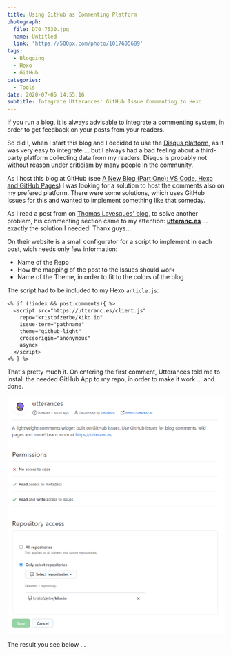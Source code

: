 ```yaml
---
title: Using GitHub as Commenting Platform
photograph:
  file: D70_7530.jpg
  name: Untitled
  link: 'https://500px.com/photo/1017605689'
tags:
  - Blogging
  - Hexo
  - GitHub
categories:
  - Tools
date: 2020-07-05 14:55:16
subtitle: Integrate Utterances' GitHub Issue Commenting to Hexo
---
```


If you run a blog, it is always advisable to integrate a commenting system, in order to get feedback on your posts from your readers.

So did I, when I start this blog and I decided to use the [Disqus platform](https://disqus.com), as it was very easy to integrate ... but I always had a bad feeling about a third-party platform collecting data from my readers. Disqus is probably not without reason under criticism by many people in the community.

As I host this blog at GitHub (see [A New Blog (Part One): VS Code, Hexo and GitHub Pages](/categories/Tools/A-New-Blog-VS-Code-Hexo-and-GitHub-Pages/)) I was looking for a solution to host the comments also on my prefered platform. There were some solutions, which uses GitHub Issues for this and wanted to implement something like that someday.

<!-- more -->

As I read a post from on [Thomas Lavesques' blog](https://thomaslevesque.com), to solve another problem, his commenting section came to my attention: **[utteranc.es](https://utteranc.es/)** ... exactly the solution I needed! Thanx guys...

On their website is a small configurator for a script to implement in each post, wich needs only few information:

* Name of the Repo
* How the mapping of the post to the Issues should work
* Name of the Theme, in order to fit to the colors of the blog

The script had to be included to my Hexo ``article.js``:

```ejs
<% if (!index && post.comments){ %>
  <script src="https://utteranc.es/client.js"
    repo="kristofzerbe/kiko.io"
    issue-term="pathname"
    theme="github-light"
    crossorigin="anonymous"
    async>
  </script>
<% } %>
```

That's pretty much it. On entering the first comment, Utterances told me to install the needed GitHub App to my repo, in order to make it work ... and done.

![Utterances GitHub App](Using-GitHub-as-Commenting-Platform/utteranc-github-app.png)

The result you see below ...